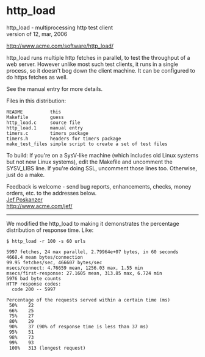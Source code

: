 # http_load

http_load - multiprocessing http test client  
version of 12, mar, 2006

http://www.acme.com/software/http_load/

http_load runs multiple http fetches in parallel, to test the
throughput of a web server.  However unlike most such test clients,
it runs in a single process, so it doesn't bog down the client
machine.  It can be configured to do https fetches as well.

See the manual entry for more details.

Files in this distribution:

    README          this
    Makefile        guess
    http_load.c     source file
    http_load.1     manual entry
    timers.c        timers package
    timers.h        headers for timers package
    make_test_files simple script to create a set of test files

To build: If you're on a SysV-like machine (which includes old Linux systems
but not new Linux systems), edit the Makefile and uncomment the SYSV_LIBS
line.  If you're doing SSL, uncomment those lines too.  Otherwise, just do
a make.

Feedback is welcome - send bug reports, enhancements, checks, money
orders, etc. to the addresses below.  
[Jef Poskanzer](jef@mail.acme.com)   
<http://www.acme.com/jef/>

***
We modified the http_load to making it demonstrates the percentage distribution of response time. Like:

    $ http_load -r 100 -s 60 urls

    5997 fetches, 24 max parallel, 2.79964e+07 bytes, in 60 seconds
    4668.4 mean bytes/connection
    99.95 fetches/sec, 466607 bytes/sec
    msecs/connect: 4.76659 mean, 1256.03 max, 1.55 min
    msecs/first-response: 27.1605 mean, 313.85 max, 6.724 min
    5976 bad byte counts
    HTTP response codes:
      code 200 -- 5997

    Percentage of the requests served within a certain time (ms)
     50%    22
     66%    25
     75%    27
     80%    29 
     90%    37 (90% of response time is less than 37 ms)
     95%    51
     98%    73
     99%    93
     100%   313 (longest request)
